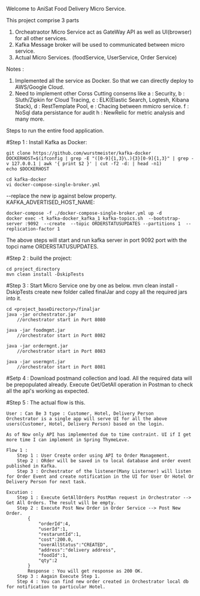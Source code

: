 Welcome to AniSat Food Delivery Micro Service.

This project comprise 3 parts

1. Orcheatraotor Micro Service act as GateWay API as well as UI(browser) for all other services.
2. Kafka Message broker will be used to communicated between micro service.
3. Actual Micro Services. (foodService, UserService, Order Service)

Notes : 
1. Implemented all the service as Docker. So that we can directly deploy to AWS/Google Cloud.
2. Need to implement other Corss Cutting conserns like 
    a : Security, 
    b : Sluth/Zipkin for Cloud Tracing, 
    c : ELK(Elastic Search, Logtesh, Kibana Stack), 
    d : RestTemplate Pool, 
    e : Chacing between mmicro service. 
    f : NoSql data persistance for audit
    h : NewRelic for metric analysis and many more.

Steps to run the entire food application.

#Step 1 : Install Kafka as Docker:

    git clone https://github.com/wurstmeister/kafka-docker
    DOCKERHOST=$(ifconfig | grep -E "([0-9]{1,3}\.){3}[0-9]{1,3}" | grep -v 127.0.0.1 | awk '{ print $2 }' | cut -f2 -d: | head -n1)
    echo $DOCKERHOST

    cd kafka-docker
    vi docker-compose-single-broker.yml

--replace the new ip against below property.
    KAFKA_ADVERTISED_HOST_NAME: <new IP>

    docker-compose -f ./docker-compose-single-broker.yml up -d
    docker exec -t kafka-docker_kafka_1 kafka-topics.sh  --bootstrap-server :9092  --create  --topic ORDERSTATUSUPDATES --partitions 1  --replication-factor 1

The above steps will start and run kafka server in port 9092 port with the topci name ORDERSTATUSUPDATES.

#Step 2 : build the project:

    cd project_directory 
    mvn clean install -DskipTests

#Step 3 : Start Micro Service one by one as below.
mvn clean install -DskipTests create new folder called finalJar and copy all the required jars into it.

    cd <project_baseDirectory>/finaljar
    java -jar orchestrator.jar
        //orchestrator start in Port 8080
        
    java -jar foodmgmt.jar
        //orchestrator start in Port 8082
         
    java -jar ordermgnt.jar
        //orchestrator start in Port 8083
        
    java -jar usermgnt.jar
        //orchestrator start in Port 8081

#Setp 4 : Download postmand collection and load. All the required data will be prepopulated already.
    Execute Get/GetAll operation in Postman to check all the api's working as expected.

#Step 5 : The actual flow is this.

    User : Can Be 3 type : Customer, Hotel, Delivery Person 
    Orchestrator is a single app will serve UI for all the above users(Customer, Hotel, Delivery Person) based on the login.
    
    As of Now only API has implemented due to time contraint. UI if I get more time I can implement in Spring ThymeLeve.
    
    Flow 1 : 
        Step 1 : User Create order using API to Order Management.
        Step 2 : ORder will be saved in to local database and order event published in Kafka.
        Step 3 : Orchestrator of the listener(Many Listerner) will listen for Order Event and create notification in the UI for User Or Hotel Or Delivery Person for next task.
        
    Excution :
        Step 1 : Execute GetAllOrders PostMan request in Orchestrator --> Get All Orders. The result will be empty.  
        Step 2 : Execute Post New Order in Order Service --> Post New Order.
            {
            	"orderId":4,
            	"userId":1,
            	"restaruntId":1,
            	"cost":200.0,
            	"overAllStatus":"CREATED",
            	"address":"delivery address",
            	"foodId":1,
            	"qty":2
            }
            Response : You will get response as 200 OK.
        Step 3 : Aagain Execute Step 1.
        Step 4 : You can find new order created in Orchestrator local db for notification to particular Hotel.
            
         





